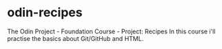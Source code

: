 # odin-recipes
The Odin Project - Foundation Course - Project: Recipes
In this course i'll practise the basics about Git/GitHub and HTML.